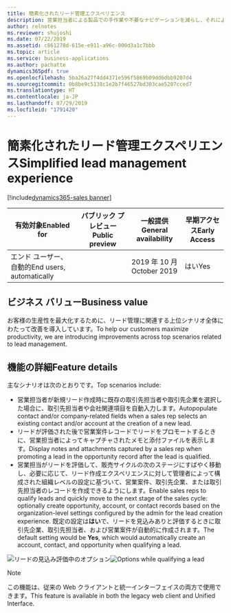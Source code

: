```yaml
---
title: 簡素化されたリード管理エクスペリエンス
description: 営業担当者による製品での手作業や不要なナビゲーションを減らし、それによってエンド ユーザーの生産性と顧客満足度を向上させるためのいくつかの改善が、一般的なワークフローとプロセスに対して行われています。
author: relnotes
ms.reviewer: shujoshi
ms.date: 07/22/2019
ms.assetid: c861278d-615e-e911-a96c-000d3a1c7bbb
ms.topic: article
ms.service: business-applications
ms.author: pachatte
dynamics365pdf: true
ms.openlocfilehash: 5ba26a27f4dd4371e596f5869b09dd6dbb9207d4
ms.sourcegitcommit: 0b8be9c5138c1e2b7f46527bd303cae5207cced7
ms.translationtype: HT
ms.contentlocale: ja-JP
ms.lasthandoff: 07/29/2019
ms.locfileid: "1791420"
---
```

# <a name="simplified-lead-management-experience"></a><span data-ttu-id="a9fef-103">簡素化されたリード管理エクスペリエンス</span><span class="sxs-lookup"><span data-stu-id="a9fef-103">Simplified lead management experience</span></span>
[!include[dynamics365-sales banner](../includes/dynamics365-sales.md)]

| <span data-ttu-id="a9fef-104">有効対象</span><span class="sxs-lookup"><span data-stu-id="a9fef-104">Enabled for</span></span>    |  <span data-ttu-id="a9fef-105">パブリック プレビュー</span><span class="sxs-lookup"><span data-stu-id="a9fef-105">Public preview</span></span> | <span data-ttu-id="a9fef-106">一般提供</span><span class="sxs-lookup"><span data-stu-id="a9fef-106">General availability</span></span> | <span data-ttu-id="a9fef-107">早期アクセス</span><span class="sxs-lookup"><span data-stu-id="a9fef-107">Early Access</span></span> |
| ---------- | ---------- |---------- |---------- |
|<span data-ttu-id="a9fef-108">エンド ユーザー、自動的</span><span class="sxs-lookup"><span data-stu-id="a9fef-108">End users, automatically</span></span>|| <span data-ttu-id="a9fef-109">2019 年 10 月</span><span class="sxs-lookup"><span data-stu-id="a9fef-109">October 2019</span></span>|<span data-ttu-id="a9fef-110">はい</span><span class="sxs-lookup"><span data-stu-id="a9fef-110">Yes</span></span> |


## <a name="business-value"></a><span data-ttu-id="a9fef-111">ビジネス バリュー</span><span class="sxs-lookup"><span data-stu-id="a9fef-111">Business value</span></span>
<!-- bv start -->
<span data-ttu-id="a9fef-112">お客様の生産性を最大化するために、リード管理に関連する上位シナリオ全体にわたって改善を導入しています。</span><span class="sxs-lookup"><span data-stu-id="a9fef-112">To help our customers maximize productivity, we are introducing improvements across top scenarios related to lead management.</span></span>
<!-- bv end -->



## <a name="feature-details"></a><span data-ttu-id="a9fef-113">機能の詳細</span><span class="sxs-lookup"><span data-stu-id="a9fef-113">Feature details</span></span>
<!--feature detail start -->
<span data-ttu-id="a9fef-114">主なシナリオは次のとおりです。</span><span class="sxs-lookup"><span data-stu-id="a9fef-114">Top scenarios include:</span></span>  

- <span data-ttu-id="a9fef-115">営業担当者が新規リード作成時に既存の取引先担当者や取引先企業を選択した場合に、取引先担当者や会社関連項目を自動入力します。</span><span class="sxs-lookup"><span data-stu-id="a9fef-115">Autopopulate contact and/or company-related fields when a sales rep selects an existing contact and/or account at the creation of a new lead.</span></span>   
- <span data-ttu-id="a9fef-116">リードが評価された後で営業案件レコードでリードをプロモートするときに、営業担当者によってキャプチャされたメモと添付ファイルを表示します。</span><span class="sxs-lookup"><span data-stu-id="a9fef-116">Display notes and attachments captured by a sales rep when promoting a lead in the opportunity record after the lead is qualified.</span></span>  
- <span data-ttu-id="a9fef-117">営業担当がリードを評価して、販売サイクルの次のステージにすばやく移動し、必要に応じて、リード作成エクスペリエンスに対して管理者によって構成された組織レベルの設定に基づいて、営業案件、取引先企業、または取引先担当者のレコードを作成できるようにします。</span><span class="sxs-lookup"><span data-stu-id="a9fef-117">Enable sales reps to qualify leads and quickly move to the next stage of the sales cycle: optionally create opportunity, account, or contact records based on the organization-level settings configured by the admin for the lead creation experience.</span></span> <span data-ttu-id="a9fef-118">既定の設定は**はい**で、リードを見込みありと評価するときに取引先企業、取引先担当者、および営業案件が自動的に作成されます。</span><span class="sxs-lookup"><span data-stu-id="a9fef-118">The default setting would be **Yes**, which would automatically create an account, contact, and opportunity when qualifying a lead.</span></span>
<!--feature detail end -->

<span data-ttu-id="a9fef-119">![リードの見込み評価中のオプション](media/additionaloptions.jpg "リードの見込み評価中のオプション")</span><span class="sxs-lookup"><span data-stu-id="a9fef-119">![Options while qualifying a lead](media/additionaloptions.jpg "Options while qualifying a lead")</span></span>
<!-- Picture 1 -->

> [!NOTE]
> <span data-ttu-id="a9fef-120">この機能は、従来の Web クライアントと統一インターフェイスの両方で使用できます。</span><span class="sxs-lookup"><span data-stu-id="a9fef-120">This feature is available in both the legacy web client and Unified Interface.</span></span>








